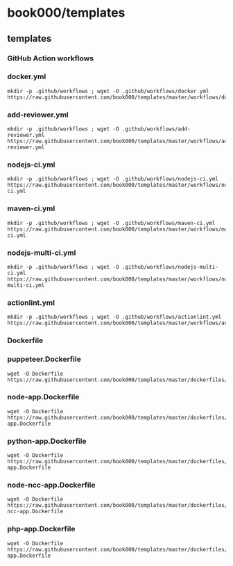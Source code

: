 # book000/templates

## templates

### GitHub Action workflows

### docker.yml

```shell
mkdir -p .github/workflows ; wget -O .github/workflows/docker.yml https://raw.githubusercontent.com/book000/templates/master/workflows/docker.yml
```

### add-reviewer.yml

```shell
mkdir -p .github/workflows ; wget -O .github/workflows/add-reviewer.yml https://raw.githubusercontent.com/book000/templates/master/workflows/add-reviewer.yml
```

### nodejs-ci.yml

```shell
mkdir -p .github/workflows ; wget -O .github/workflows/nodejs-ci.yml https://raw.githubusercontent.com/book000/templates/master/workflows/nodejs-ci.yml
```

### maven-ci.yml

```shell
mkdir -p .github/workflows ; wget -O .github/workflows/maven-ci.yml https://raw.githubusercontent.com/book000/templates/master/workflows/maven-ci.yml
```

### nodejs-multi-ci.yml

```shell
mkdir -p .github/workflows ; wget -O .github/workflows/nodejs-multi-ci.yml https://raw.githubusercontent.com/book000/templates/master/workflows/nodejs-multi-ci.yml
```

### actionlint.yml

```shell
mkdir -p .github/workflows ; wget -O .github/workflows/actionlint.yml https://raw.githubusercontent.com/book000/templates/master/workflows/actionlint.yml
```


### Dockerfile

### puppeteer.Dockerfile

```shell
wget -O Dockerfile https://raw.githubusercontent.com/book000/templates/master/dockerfiles/dockerfiles/puppeteer.Dockerfile
```

### node-app.Dockerfile

```shell
wget -O Dockerfile https://raw.githubusercontent.com/book000/templates/master/dockerfiles/dockerfiles/node-app.Dockerfile
```

### python-app.Dockerfile

```shell
wget -O Dockerfile https://raw.githubusercontent.com/book000/templates/master/dockerfiles/dockerfiles/python-app.Dockerfile
```

### node-ncc-app.Dockerfile

```shell
wget -O Dockerfile https://raw.githubusercontent.com/book000/templates/master/dockerfiles/dockerfiles/node-ncc-app.Dockerfile
```

### php-app.Dockerfile

```shell
wget -O Dockerfile https://raw.githubusercontent.com/book000/templates/master/dockerfiles/dockerfiles/php-app.Dockerfile
```

